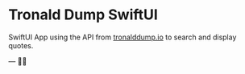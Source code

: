 # Tronald Dump SwiftUI

SwiftUI App using the API from [tronalddump.io](https://www.tronalddump.io/) to search and display quotes.

— 🤡🍊
